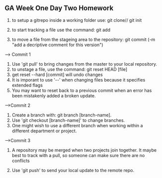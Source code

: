 
GA Week One Day Two Homework
----------------------------

1. to setup a gitrepo inside a working folder use: git clone//
	git init

2. to start tracking a file use the command: git add

3. to move a file from the stageing area to the repository:
	git commit (-m "add a decriptive comment for this version")

--> Commit 1

1. Use 'git pull' to bring changes from the master to your local	repository.
2. to unstage a file, use the command: git reset HEAD [file]
3. get reset --hard [commit] will undo changes
4. It is imporant to use '--' when changing files because it specifies extended flags
5. You may want to reset back to a previous commit when an error has been mistakenly added a broken update.

-->Commit 2

1. Create a branch with: git branch [branch-name].
2. Use 'git checkout [branch-name]' to change branches.
3. One might wish to use a different branch when working within
	a different department or project.

-->Commit 3

1. A repository may be merged when two projects join together. It 	maybe best to track with a pull, so someone can make sure there are no conflicts

2. Use 'git push' to send your local update to the remote repo.

